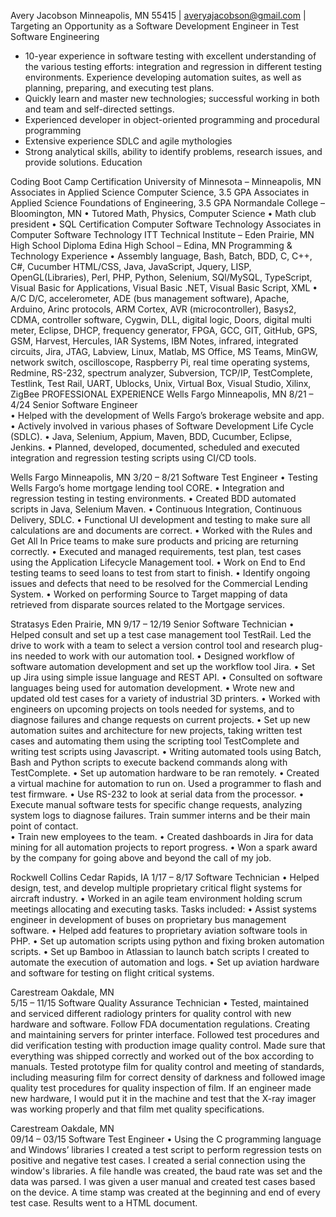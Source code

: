 Avery Jacobson
Minneapolis, MN 55415 | averyajacobson@gmail.com |
Targeting an Opportunity as a Software Development Engineer in Test 
Software Engineering 
* 10-year experience in software testing with excellent understanding of the various testing efforts: integration and regression in different testing environments. Experience developing automation suites, as well as planning, preparing, and executing test plans.
* Quickly learn and master new technologies; successful working in both and team and self-directed settings.
* Experienced developer in object-oriented programming and procedural programming 
* Extensive experience SDLC and agile mythologies 
* Strong analytical skills, ability to identify problems, research issues, and provide solutions.
Education 

Coding Boot Camp Certification 
University of Minnesota – Minneapolis, MN
Associates in Applied Science Computer Science, 3.5 GPA
Associates in Applied Science Foundations of Engineering, 3.5 GPA
Normandale College – Bloomington, MN
•	Tutored Math, Physics, Computer Science 
•	Math club president
•	SQL Certification        Computer Software Technology
Associates in Computer Software Technology 
ITT Technical Institute – Eden Prairie, MN
High School Diploma 
Edina High School – Edina, MN
Programming & Technology Experience
•	Assembly language, Bash, Batch, BDD, C, C++, C#, Cucumber HTML/CSS, Java, JavaScript, Jquery, LISP, OpenGL(Libraries), Perl, PHP, Python, Selenium, SQl/MySQL, TypeScript, Visual Basic for Applications, Visual Basic .NET, Visual Basic Script, XML 
•	A/C D/C, accelerometer, ADE (bus management software), Apache, Arduino, Arinc protocols, ARM Cortex, AVR (microcontroller), Basys2, CDMA, controller software, Cygwin, DLL, digital logic, Doors, digital multi meter, Eclipse, DHCP, frequency generator, FPGA, GCC, GIT, GitHub, GPS, GSM, Harvest, Hercules, IAR Systems, IBM Notes, infrared, integrated circuits, Jira, JTAG, Labview, Linux, Matlab, MS Office, MS Teams, MinGW, network switch, oscilloscope, Raspberry Pi, real time operating systems, Redmine, RS-232, spectrum analyzer, Subversion, TCP/IP, TestComplete, Testlink, Test Rail, UART, Ublocks, Unix, Virtual Box, Visual Studio, Xilinx, ZigBee 
PROFESSIONAL EXPERIENCE
Wells Fargo Minneapolis, MN  							  8/21 – 4/24
Senior Software Engineer  
•	Helped with the development of Wells Fargo’s brokerage website and app. 
•	Actively involved in various phases of Software Development Life Cycle (SDLC).
•	Java, Selenium, Appium, Maven, BDD, Cucumber, Eclipse, Jenkins.
•	Planned, developed, documented, scheduled and executed integration and regression testing scripts using CI/CD tools. 

Wells Fargo Minneapolis, MN  							  3/20 – 8/21
Software Test Engineer 
•	Testing Wells Fargo’s home mortgage lending tool CORE.
•	Integration and regression testing in testing environments. 
•	Created BDD automated scripts in Java, Selenium Maven.
•	Continuous Integration, Continuous Delivery, SDLC. 
•	Functional UI development and testing to make sure all calculations are and documents are correct.
•	Worked with the Rules and Get All In Price teams to make sure products and pricing are returning correctly.
•	Executed and managed requirements, test plan, test cases using the Application Lifecycle Management tool.
•	Work on End to End testing teams to seed loans to test from start to finish.
•	Identify ongoing issues and defects that need to be resolved for the Commercial Lending System.
•	Worked on performing Source to Target mapping of data retrieved from disparate sources related to the Mortgage services.

Stratasys Eden Prairie, MN 							  9/17 – 12/19
Senior Software Technician
•	Helped consult and set up a test case management tool TestRail. Led the drive to work with a team to select a version control tool and research plug-ins needed to work with our automation tool. 
•	Designed workflow of software automation development and set up the workflow tool Jira. 
•	Set up Jira using simple issue language and REST API. 
•	Consulted on software languages being used for automation development. 
•	Wrote new and updated old test cases for a variety of industrial 3D printers. 
•	Worked with engineers on upcoming projects on tools needed for systems, and to diagnose failures and change requests on current projects.
•	Set up new automation suites and architecture for new projects, taking written test cases and automating them using the scripting tool TestComplete and writing test scripts using Javascript.
•	Writing automated tools using Batch, Bash and Python scripts to execute backend commands along with TestComplete. 
•	Set up automation hardware to be ran remotely. 
•	Created a virtual machine for automation to run on. Used a programmer to flash and test firmware. 
•	Use RS-232 to look at serial data from the processor. 
•	Execute manual software tests for specific change requests, analyzing system logs to diagnose failures. Train summer interns and be their main point of contact.  
•	Train new employees to the team. 
•	Created dashboards in Jira for data mining for all automation projects to report progress.
•	Won a spark award by the company for going above and beyond the call of my job. 


Rockwell Collins Cedar Rapids, IA  							       1/17 – 8/17
Software Technician 
•	Helped design, test, and develop multiple proprietary critical flight systems for aircraft industry.
•	Worked in an agile team environment holding scrum meetings allocating and executing tasks. Tasks included: 
•	Assist systems engineer in development of buses on proprietary bus management software. 
•	Helped add features to proprietary aviation software tools in PHP. 
•	Set up automation scripts using python and fixing broken automation scripts. 
•	Set up Bamboo in Atlassian to launch batch scripts I created to automate the execution of automation and logs. 
•	Set up aviation hardware and software for testing on flight critical systems. 

Carestream Oakdale, MN  							      
5/15 – 11/15
Software Quality Assurance Technician
•	Tested, maintained and serviced different radiology printers for quality control with new hardware and software. Follow FDA documentation regulations. Creating and maintaining servers for printer interface. Followed test procedures and did verification testing with production image quality control. Made sure that everything was shipped correctly and worked out of the box according to manuals. Tested prototype film for quality control and meeting of standards, including measuring film for correct density of darkness and followed image quality test procedures for quality inspection of film. If an engineer made new hardware, I would put it in the machine and test that the X-ray imager was working properly and that film met quality specifications. 

Carestream Oakdale, MN  							      
09/14 – 03/15
Software Test Engineer
•	Using the C programming language and Windows’ libraries I created a test script to perform regression tests on positive and negative test cases. I created a serial connection using the window's libraries. A file handle was created, the baud rate was set and the data was parsed. I was given a user manual and created test cases based on the device. A time stamp was created at the beginning and end of every test case. Results went to a HTML document.
